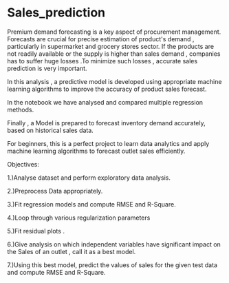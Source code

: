 # Sales_prediction

Premium demand forecasting is a key aspect of procurement management. Forecasts are crucial for precise estimation of product's demand , particularly in supermarket and grocery stores sector. If the products are not readily available or the supply is higher than sales demand , companies has to suffer huge losses .To minimize such losses , accurate sales prediction is very important.

In this analysis , a predictive model is developed using appropriate machine learning algorithms to improve the accuracy of product sales forecast. 

In the notebook we have analysed and compared multiple regression methods.

Finally , a Model is prepared to forecast inventory demand accurately, based on historical sales data.

For beginners, this is a perfect project to learn data analytics and apply machine learning algorithms to forecast outlet sales efficiently.

Objectives:

1.)Analyse dataset and perform exploratory data analysis. 

2.)Preprocess Data appropriately.

3.)Fit regression models and compute RMSE and R-Square.

4.)Loop through various regularization parameters 

5.)Fit residual plots .

6.)Give analysis on which independent variables have significant impact on the Sales of an outlet , call it as a best model.

7.)Using this best model, predict the values of sales for the given test data and compute RMSE and R-Square.



